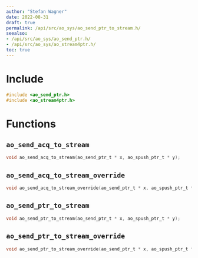 ```yaml
---
author: "Stefan Wagner"
date: 2022-08-31
draft: true
permalink: /api/src/ao_sys/ao_send_ptr_to_stream.h/
seealso:
- /api/src/ao_sys/ao_send_ptr.h/
- /api/src/ao_sys/ao_stream4ptr.h/
toc: true
---
```


# Include

```c
#include <ao_send_ptr.h>
#include <ao_stream4ptr.h>
```

# Functions

## `ao_send_acq_to_stream`

```c
void ao_send_acq_to_stream(ao_send_ptr_t * x, ao_spush_ptr_t * y);
```

## `ao_send_acq_to_stream_override`

```c
void ao_send_acq_to_stream_override(ao_send_ptr_t * x, ao_spush_ptr_t * y);
```

## `ao_send_ptr_to_stream`

```c
void ao_send_ptr_to_stream(ao_send_ptr_t * x, ao_spush_ptr_t * y);
```

## `ao_send_ptr_to_stream_override`

```c
void ao_send_ptr_to_stream_override(ao_send_ptr_t * x, ao_spush_ptr_t * y);
```

